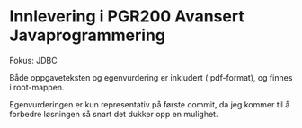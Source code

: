 # Innlevering i PGR200 Avansert Javaprogrammering
 
 Fokus: JDBC
 
 Både oppgaveteksten og egenvurdering er inkludert (.pdf-format), og finnes i root-mappen.
 
 Egenvurderingen er kun representativ på første commit, da jeg kommer til å forbedre 
 løsningen så snart det dukker opp en mulighet.